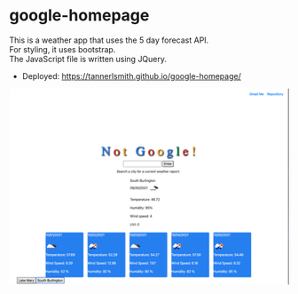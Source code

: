 # google-homepage
This is a weather app that uses the 5 day forecast API. <br>
For styling, it uses bootstrap.<br>
The JavaScript file is written using JQuery.

* Deployed: https://tannerlsmith.github.io/google-homepage/

![screenshot](./sources/images/scrnsht.png)